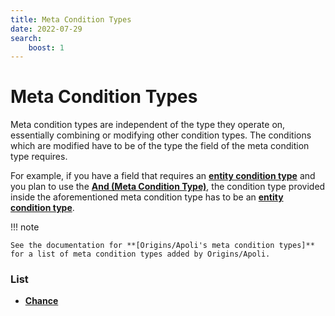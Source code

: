 ```yaml
---
title: Meta Condition Types
date: 2022-07-29
search:
    boost: 1
---
```


#   Meta Condition Types

Meta condition types are independent of the type they operate on, essentially combining or modifying other condition types. The conditions which are modified have to be of the type the field of the meta condition type requires.

For example, if you have a field that requires an **[entity condition type]** and you plan to use the **[And (Meta Condition Type)]**, the condition type provided inside the aforementioned meta condition type has to be an **[entity condition type]**.

!!! note

    See the documentation for **[Origins/Apoli's meta condition types]** for a list of meta condition types added by Origins/Apoli.


### List

* [**Chance**](meta_condition_types/chance.md)



[entity condition type]: entity_condition_types.md
[And (Meta Condition Type)]: https://origins.readthedocs.io/en/latest/types/meta_condition_types/and
[Origins/Apoli's meta condition types]: https://origins.readthedocs.io/en/latest/types/meta_condition_types

